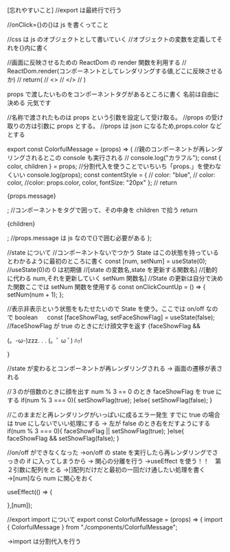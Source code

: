 [忘れやすいこと]
//export は最終行で行う

//onClick={}の{}は js を書くってこと

//css は js のオブジェクトとして書いていく
//オブジェクトの変数を定義してそれを{}内に書く

//画面に反映させるための ReactDom の render 関数を利用する
// ReactDom.render(コンポーネントとしてレンダリングする値,どこに反映させるか)
// return(
// <>
// </>
// )

props で渡したいものをコンポーネントタグがあるところに書く
名前は自由に決める
<ColorfulMessage color="pink" message="元気です！" />
<ColorfulMessage color="pink">元気です</ColorfulMessage>

//名称で渡されたものは props という引数を設定して受け取る。
//props の受け取りの方は引数に props とする。
//props は json になるため,props.color などとする

export const ColorfulMessage = (props) => {
//親のコンポーネントが再レンダリングされるとこの console も実行される
// console.log("カラフル");
const { color, children } = props; //分割代入を使うことでいちいち「props.」を使わなくいい
console.log(props);
const contentStyle = {
// color: "blue",
// color: color,
//color: props.color,
color,
fontSize: "20px"
};
// return <p style={contentStyle}>{props.message}</p>;
//コンポーネントをタグで囲って、その中身を children で拾う
return <p style={contentStyle}>{children}</p>;
//props.message は js なので{}で囲む必要がある
};

//state について
//コンポーネントないでつかう State はこの状態を持っているとわかるように最初のところに書く
const [num, setNum] = useState(0);
//useState(0)の 0 は初期値
//[state の変数名,state を更新する関数名]
//[動的に代わる num,それを更新していく setNum 関数名]
//State の更新は自分で決めた関数ここでは setNum 関数を使用する
const onClickCountUp = () => {
setNum(num + 1);
};

//表示非表示という状態をもたせたいので State を使う。ここでは on/off なので boolean
　 const [faceShowFlag, setFaceShowFlag] = useState(false);
//faceShowFlag が true のときにだけ顔文字を返す
{faceShowFlag && <p>(。-ω-)zzz. . . (。ﾟ ω ﾟ) ﾊｯ!</p>}

//state が変わるとコンポーネントが再レンダリングされる
→ 画面の遷移が表される

//３のが倍数のときに顔を出す
num % 3 == 0 のとき faceShowFlag を true にする
if(num % 3 === 0){
setShowFlag(true);
}else{
setShowFlag(false);
}

//このままだと再レンダリングがいっぱいに成るエラー発生
すでに true の場合は true にしないでいい処理にする
→ 左が false のとき右をだすようにする
if(num % 3 === 0){
faceShowFlag || setShowFlag(true);
}else{
faceShowFlag && setShowFlag(false);
}

//on/off ができなくなった
→on/off の state を実行したら再レンダリングでさっきの if に入ってしまうから
→ 関心の分離を行う →useEffect を使う！！　第２引数に配列をとる
→[]配列だけだと最初の一回だけ通したい処理を書く
→[num]なら num に関心をおく

useEffect(() => {

},[num]);

//export import について
export const ColorfulMessage = (props) => {
import { ColorfulMessage } from "./components/ColorfulMessage";

→import は分割代入を行う
